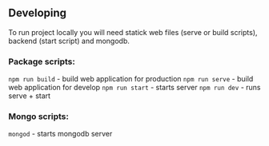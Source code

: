 ## Developing

To run project locally you will need statick web files (serve or build scripts), backend (start script) and mongodb.

### Package scripts:

`npm run build` - build web application for production
`npm run serve` - build web application for develop
`npm run start` - starts server
`npm run dev` - runs serve + start

### Mongo scripts:

`mongod` - starts mongodb server